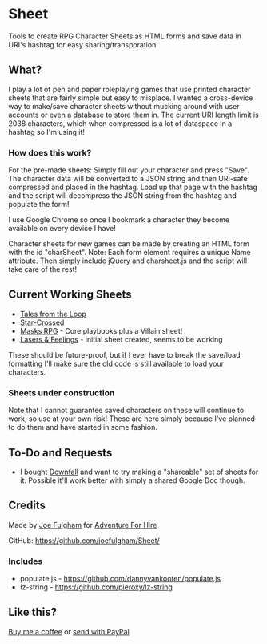 # Sheet
Tools to create RPG Character Sheets as HTML forms and save data in URI's hashtag for easy sharing/transporation

## What?
I play a lot of pen and paper roleplaying games that use printed character sheets that are fairly simple but easy to misplace. I wanted a cross-device way to make/save character sheets without mucking around with user accounts or even a database to store them in. The current URI length limit is 2038 characters, which when compressed is a lot of dataspace in a hashtag so I'm using it!

### How does this work?
For the pre-made sheets: Simply fill out your character and press "Save". The character data will be converted to a JSON string and then URI-safe compressed and placed in the hashtag. Load up that page with the hashtag and the script will decompress the JSON string from the hashtag and populate the form!

I use Google Chrome so once I bookmark a character they become available on every device I have!

Character sheets for new games can be made by creating an HTML form with the id "charSheet". Note: Each form element requires a unique Name attribute. Then simply include jQuery and charsheet.js and the script will take care of the rest!

## Current Working Sheets
* [Tales from the Loop](https://sheet.adventureforhire.com/loop/) 
* [Star-Crossed](https://sheet.adventureforhire.com/starcrossed)
* [Masks RPG](https://sheet.adventureforhire.com/masks/) - Core playbooks plus a Villain sheet!
* [Lasers & Feelings](https://sheet.adventureforhire.com/lf/) - initial sheet created, seems to be working

These should be future-proof, but if I ever have to break the save/load formatting I'll make sure the old code is still available to load your characters. 

### Sheets under construction
Note that I cannot guarantee saved characters on these will continue to work, so use at your own risk! These are here simply because I've planned to do them and have started in some fashion.

## To-Do and Requests
* I bought [Downfall](http://lessthanthreegames.com/downfall/) and want to try making a "shareable" set of sheets for it. Possible it'll work better with simply a shared Google Doc though.

## Credits
Made by [Joe Fulgham](https://joefulgham.com/) for [Adventure For Hire](https://adventureforhire.com/)

GitHub: https://github.com/joefulgham/Sheet/

### Includes 
* populate.js - https://github.com/dannyvankooten/populate.js
* lz-string - https://github.com/pieroxy/lz-string

## Like this?
[Buy me a coffee](https://ko-fi.com/joefulgham) or [send with PayPal](https://paypal.me/joefulgham)
